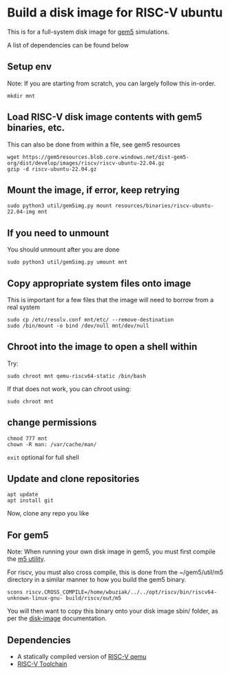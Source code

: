 # Build a disk image for RISC-V ubuntu
This is for a full-system disk image for [gem5](https://www.gem5.org/) simulations.

A list of dependencies can be found below

## Setup env

Note: If you are starting from scratch, you can largely follow this in-order.

```
mkdir mnt
```
## Load RISC-V disk image contents with gem5 binaries, etc.
This can also be done from within a file, see gem5 resources

```
wget https://gem5resources.blob.core.windows.net/dist-gem5-org/dist/develop/images/riscv/riscv-ubuntu-22.04.gz
gzip -d riscv-ubuntu-22.04.gz
```

## Mount the image, if error, keep retrying
```
sudo python3 util/gem5img.py mount resources/binaries/riscv-ubuntu-22.04-img mnt
```

## If you need to unmount
You should unmount after you are done
```
sudo python3 util/gem5img.py umount mnt
```

## Copy appropriate system files onto image
This is important for a few files that the image will need to borrow from a real system
```
sudo cp /etc/resolv.conf mnt/etc/ --remove-destination 
sudo /bin/mount -o bind /dev/null mnt/dev/null
```

## Chroot into the image to open a shell within
Try:
```
sudo chroot mnt qemu-riscv64-static /bin/bash
```

If that does not work, you can chroot using:

```
sudo chroot mnt
```

## change permissions 
```
chmod 777 mnt
chown -R man: /var/cache/man/
```

```exit```  optional for full shell

## Update and clone repositories 

```
apt update
apt install git
```

Now, clone any repo you like

## For gem5
Note: When running your own disk image in gem5, you must first compile the [m5 utility](https://github.com/gem5/gem5/tree/stable/util/m5).

For riscv, you must also cross compile, this is done from the ~/gem5/util/m5 directory in a similar manner to how you build the gem5 binary.
```
scons riscv.CROSS_COMPILE=/home/wbuziak/../../opt/riscv/bin/riscv64-unknown-linux-gnu- build/riscv/out/m5
```

You will then want to copy this binary onto your disk image sbin/ folder, as per the [disk-image](https://www.gem5.org/documentation/general_docs/fullsystem/disks) documentation.

## Dependencies

 - A statically compiled version of [RISC-V qemu](https://risc-v-getting-started-guide.readthedocs.io/en/latest/linux-qemu.html)
 - [RISC-V Toolchain](https://github.com/riscv-collab/riscv-gnu-toolchain)
